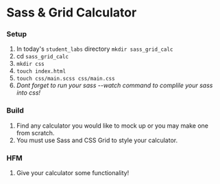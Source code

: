 # Sass & Grid Calculator

### Setup

1. In today's `student_labs` directory `mkdir sass_grid_calc`
1. cd `sass_grid_calc`
1. `mkdir css`
1. `touch index.html`
1. `touch css/main.scss css/main.css`
1. _Dont forget to run your sass --watch command to complile your sass into css!_

### Build

1. Find any calculator you would like to mock up or you may make one from scratch.
1. You must use Sass and CSS Grid to style your calculator.

### HFM

1. Give your calculator some functionality!
